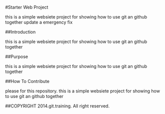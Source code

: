#Starter Web Project

this is a simple websiete project for showing how to use git an github together
update a emergency fix

##Introduction

this is a simple websiete project for showing how to use git an github together

##Purpose

this is a simple websiete project for showing how to use git an github together

##How To Contribute

please for this repository.
this is a simple websiete project for showing how to use git an github together


##COPYRIGHT
	2014.git.training. All right reserved.
